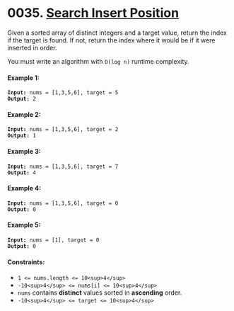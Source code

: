# 0035. [Search Insert Position](https://leetcode.com/problems/search-insert-position/)

Given a sorted array of distinct integers and a target value, return the index if the target is found. If not, return the index where it would be if it were inserted in order.

You must write an algorithm with `O(log n)` runtime complexity.

#### Example 1:

<pre><code><strong>Input:</strong> nums = [1,3,5,6], target = 5
<strong>Output:</strong> 2</code></pre>

#### Example 2:

<pre><code><strong>Input:</strong> nums = [1,3,5,6], target = 2
<strong>Output:</strong> 1</code></pre>

#### Example 3:

<pre><code><strong>Input:</strong> nums = [1,3,5,6], target = 7
<strong>Output:</strong> 4</code></pre>

#### Example 4:

<pre><code><strong>Input:</strong> nums = [1,3,5,6], target = 0
<strong>Output:</strong> 0</code></pre>

#### Example 5:

<pre><code><strong>Input:</strong> nums = [1], target = 0
<strong>Output:</strong> 0</code></pre>

#### Constraints:

- `1 <= nums.length <= 10<sup>4</sup>`
- `-10<sup>4</sup> <= nums[i] <= 10<sup>4</sup>`
- `nums` contains **distinct** values sorted in **ascending** order.
- `-10<sup>4</sup> <= target <= 10<sup>4</sup>`
